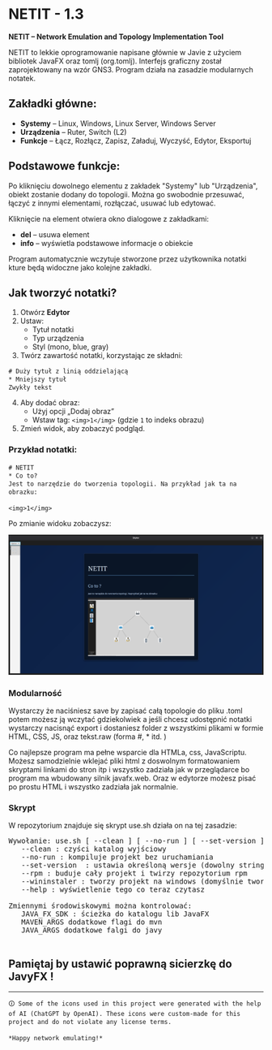 # NETIT - 1.3

**NETIT – Network Emulation and Topology Implementation Tool**

NETIT to lekkie oprogramowanie napisane głównie w Javie z użyciem bibliotek JavaFX oraz tomlj (org.tomlj). Interfejs graficzny został zaprojektowany na wzór GNS3. Program działa na zasadzie modularnych notatek.

## Zakładki główne:

- **Systemy** – Linux, Windows, Linux Server, Windows Server  
- **Urządzenia** – Ruter, Switch (L2)  
- **Funkcje** – Łącz, Rozłącz, Zapisz, Załaduj, Wyczyść, Edytor, Eksportuj  

## Podstawowe funkcje:

Po kliknięciu dowolnego elementu z zakładek "Systemy" lub "Urządzenia", obiekt zostanie dodany do topologii. Można go swobodnie przesuwać, łączyć z innymi elementami, rozłączać, usuwać lub edytować.

Kliknięcie na element otwiera okno dialogowe z zakładkami:
- **del** – usuwa element  
- **info** – wyświetla podstawowe informacje o obiekcie  

Program automatycznie wczytuje stworzone przez użytkownika notatki kture będą widoczne jako kolejne zakładki.

## Jak tworzyć notatki?

1. Otwórz **Edytor**
2. Ustaw:
   - Tytuł notatki
   - Typ urządzenia
   - Styl (mono, blue, gray)
3. Twórz zawartość notatki, korzystając ze składni:

```
# Duży tytuł z linią oddzielającą
* Mniejszy tytuł
Zwykły tekst
```

4. Aby dodać obraz:
   - Użyj opcji „Dodaj obraz”
   - Wstaw tag: `<img>1</img>` (gdzie `1` to indeks obrazu)
5. Zmień widok, aby zobaczyć podgląd.

### Przykład notatki:

```
# NETIT
* Co to?
Jest to narzędzie do tworzenia topologii. Na przykład jak ta na obrazku:

<img>1</img>
```

Po zmianie widoku zobaczysz:

![Obraz topologii](src/other/ob1.png)


### Modularność

Wystarczy że naciśniesz save by zapisać całą topologie do pliku .toml potem możesz ją wczytać gdziekolwiek a jeśli chcesz udostępnić notatki wystarczy nacisnąć export i dostaniesz folder z wszystkimi plikami w formie HTML, CSS, JS, oraz tekst.raw (forma #, * itd. )

Co najlepsze program ma pełne wsparcie dla HTMLa, css, JavaScriptu. Możesz samodzielnie wklejać pliki html z doswolnym formatowaniem skryptami linkami do stron itp i wszystko zadziała jak w przeglądarce bo program ma wbudowany silnik javafx.web. Oraz w edytorze możesz pisać po prostu HTML i wszystko zadziała jak normalnie.

### Skrypt
W repozytorium znajduje się skrypt use.sh działa on na tej zasadzie:

<pre>
Wywołanie: use.sh [ --clean ] [ --no-run ] [ --set-version <version>] [ --rpm ] [ --wininstaler ] [ --help ]
   --clean : czyści katalog wyjściowy
   --no-run : kompiluje projekt bez uruchamiania
   --set-version <version> : ustawia określoną wersje (dowolny string)
   --rpm : buduje cały projekt i twirzy repozytorium rpm
   --wininstaler : tworzy projekt na windows (domyślnie tworzy na linux)
   --help : wyświetlenie tego co teraz czytasz
 
Zmiennymi środowiskowymi można kontrolować:
   JAVA_FX_SDK : ścieżka do katalogu lib JavaFX
   MAVEN_ARGS dodatkowe flagi do mvn
   JAVA_ARGS dodatkowe falgi do javy

</pre>

 ## Pamiętaj by ustawić poprawną sicierzkę do JavyFX ! 

---
 	🛈 Some of the icons used in this project were generated with the help of AI (ChatGPT by OpenAI). These icons were custom-made for this project and do not violate any license terms.
	
	*Happy network emulating!*
